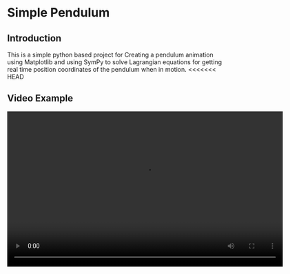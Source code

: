 # Simple Pendulum
## Introduction 
This is a simple python based project for Creating a pendulum animation using Matplotlib and using SymPy to solve Lagrangian equations for getting real time position coordinates of the pendulum when in motion.
<<<<<<< HEAD

## Video Example
<html>  
    <video width="640" height="360" controls>
        <source src="C:\Users\Bharat\Downloads\download.mp4" type="video/mp4">
=======
<html>
    <video width="640" height="360" controls>
        <source src="LagrangianMechanicx\Simple_Pendulum\download.mp4">
>>>>>>> 5ebf607e88f8f5dce1928ad1f458cf6100ce7d14
    </video>
</html>

## Key components
### SymPy:
uses SymPy to solve the lagrangian equation, providing an analytical expression for the angular displacement of pendulum overtime
### Matplotlib:
uses Matplotlib to create dynamic representation of pendulum's motion
# Usage 
## Install Dependancies:
```Python
 pip install matplotlib sympy
``` 

## Contributing 
Contribution to enhance functionality,improve animations or add new features are welcome
